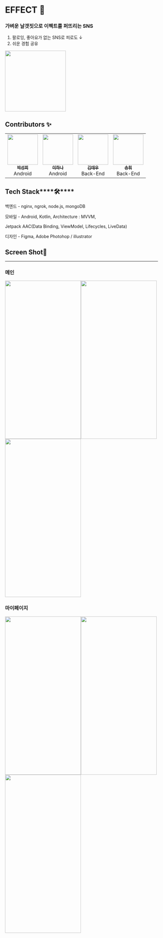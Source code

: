 # EFFECT 🦋

### 가벼운 날갯짓으로 이펙트를 퍼뜨리는 SNS

1. 팔로잉, 좋아요가 없는 SNS로 피로도 ↓
2. 쉬운 경험 공유


<img src ="https://user-images.githubusercontent.com/22094204/175797487-6a22f148-a12c-4f53-8a50-5348ba35566e.jpeg" width = "200" height = "200" >


## ****Contributors ✨****

<table>
  <tr>
    <td align="center"><a href="https://github.com/ParkSungHee"><img src="https://user-images.githubusercontent.com/22094204/175798980-4614e080-cfb2-44f4-b028-40765f902e79.png" width="100px;" alt=""/><br /><sub><b>박성희</b></sub></a><br />Android</a></td>
    <td align="center"><a href="https://github.com/leeHana21"><img src="https://user-images.githubusercontent.com/22094204/175798927-b2a1b952-6858-4871-9744-3b6c22c11939.png" width="100px;" alt=""/><br /><sub><b>이하나</b></sub></a><br />Android</a></td>
    <td align="center"><a href="https://github.com/gaaon"><img src="https://user-images.githubusercontent.com/22094204/175798919-885f92f7-1e5d-47d1-976a-fcfc27b2f491.png" width="100px;" alt=""/><br /><sub><b>김태우</b></sub></a><br />Back-End</a></td>
    <td align="center"><a href="https://github.com/songhwee1"><img src="https://user-images.githubusercontent.com/22094204/175798935-0ef3dc96-08e3-4077-8f78-52537e4d48df.png" width="100px;" alt=""/><br /><sub><b>송휘</b></sub></a><br />Back-End</a></td>
  </tr>
</table>


## Tech Stack****🛠️****

백엔드 - nginx, ngrok, node.js, mongoDB

모바일 - Android, Kotlin, Architecture : MVVM,

Jetpack AAC(Data Binding, ViewModel, Lifecycles, LiveData)

디자인 - Figma, Adobe Photohop / illustrator

## Screen Shot📸

---

### 메인
<img src ="https://user-images.githubusercontent.com/22094204/175798503-1fe54946-d918-4af6-8039-4c593dcb4790.png" width = "250" height = "520" ><img src ="https://user-images.githubusercontent.com/22094204/175798511-996085b7-b2d7-4521-aa2e-16b0299c6747.png" width = "250" height = "520" ><img src ="https://user-images.githubusercontent.com/22094204/175798518-3236a8c8-b693-4aaa-a6d3-a3797d24bb21.png" width = "250" height = "520" >

### 마이페이지
<img src ="https://user-images.githubusercontent.com/22094204/175798524-3b2696a9-b6e7-491c-b5d6-cc2f8050a3da.png" width = "250" height = "520" ><img src ="![image](https://user-images.githubusercontent.com/22094204/175798536-1547720e-b288-4eeb-a877-73da9448b3a3.png)" width = "250" height = "520" ><img src ="https://user-images.githubusercontent.com/22094204/175798533-753efa8f-3a2c-4218-87ad-8a67ecbc53db.png" width = "250" height = "520" >
